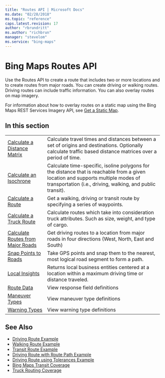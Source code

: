 ```yaml
---
title: "Routes API | Microsoft Docs"
ms.date: "02/28/2018"
ms.topic: "reference"
caps.latest.revision: 17
author: "rbrundritt"
ms.author: "richbrun"
manager: "stevelom"
ms.service: "bing-maps"
---
```

# Bing Maps Routes API

Use the Routes API to create a route that includes two or more locations and to create routes from major roads. You can create driving or walking routes. Driving routes can include traffic information. You can also overlay routes on map imagery.  
  
 For information about how to overlay routes on a static map using the Bing Maps REST Services Imagery API, see [Get a Static Map](../imagery/get-a-static-map.md).  
  
## In this section  
  
|||  
|-|-|  
|[Calculate a Distance Matrix](calculate-a-distance-matrix.md)|Calculate travel times and distances between a set of origins and destinations. Optionally calculate traffic based distance matrices over a period of time.|  
|[Calculate an Isochrone](calculate-an-isochrone.md)|Calculate time-specific, isoline polygons for the distance that is reachable from a given location and supports multiple modes of transportation (i.e., driving, walking, and public transit).|  
|[Calculate a Route](calculate-a-route.md)|Get a walking, driving or transit route by specifying a series of waypoints.|  
|[Calculate a Truck Route](calculate-a-truck-route.md)|Calculate routes which take into consideration truck attributes. Such as size, weight, and type of cargo.|  
|[Calculate Routes from Major Roads](calculate-routes-from-major-roads.md)|Get driving routes to a location from major roads in four directions (West, North, East and South)|  
|[Snap Points to Roads](snap-points-to-roads.md)|Take GPS points and snap them to the nearest, most logical road segment to form a path.|  
|[Local Insights](local-insights.md)| Returns local business entities centered at a location within a maximum driving time or distance traveled.|
|[Route Data](route-data.md)|View response field definitions|  
|[Maneuver Types](maneuver-types.md)|View maneuver type definitions|  
|[Warning Types](warning-types.md)|View warning type definitions|  
  
## See Also

 * [Driving Route Example](../examples/driving-route-example.md)
 * [Walking Route Example](../examples/walking-route-example.md)
 * [Transit Route Example](../examples/transit-route-example.md)
 * [Driving Route with Route Path Example](../examples/driving-route-with-route-path-example.md)
 * [Driving Route using Tolerances Example](../examples/driving-route-using-tolerances-example.md)
 * [Bing Maps Transit Coverage](../../coverage/index.md)
 * [Truck Routing Coverage](../../coverage/truck-routing-coverage.md)